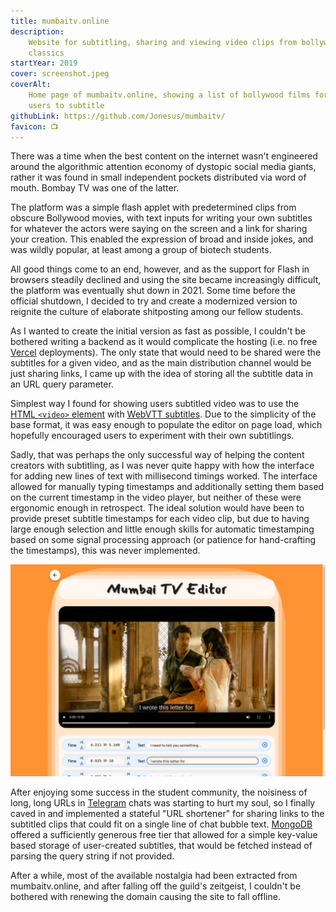```yaml
---
title: mumbaitv​.online
description:
    Website for subtitling, sharing and viewing video clips from bollywood
    classics
startYear: 2019
cover: screenshot.jpeg
coverAlt:
    Home page of mumbaitv.online, showing a list of bollywood films for the
    users to subtitle
githubLink: https://github.com/Jonesus/mumbaitv/
favicon: 📺
---
```


There was a time when the best content on the internet wasn't engineered around
the algorithmic attention economy of dystopic social media giants, rather it was
found in small independent pockets distributed via word of mouth. Bombay TV was
one of the latter.

The platform was a simple flash applet with predetermined clips from obscure
Bollywood movies, with text inputs for writing your own subtitles for whatever
the actors were saying on the screen and a link for sharing your creation. This
enabled the expression of broad and inside jokes, and was wildly popular, at
least among a group of biotech students.

All good things come to an end, however, and as the support for Flash in
browsers steadily declined and using the site became increasingly difficult, the
platform was eventually shut down in 2021. Some time before the official
shutdown, I decided to try and create a modernized version to reignite the
culture of elaborate shitposting among our fellow students.

As I wanted to create the initial version as fast as possible, I couldn't be
bothered writing a backend as it would complicate the hosting (i.e. no free
[Vercel](https://vercel.com/) deployments). The only state that would need to be
shared were the subtitles for a given video, and as the main distribution
channel would be just sharing links, I came up with the idea of storing all the
subtitle data in an URL query parameter.

Simplest way I found for showing users subtitled video was to use the
[HTML `<video>` element](https://developer.mozilla.org/en-US/docs/Web/HTML/Element/video)
with
[WebVTT subtitles](https://developer.mozilla.org/en-US/docs/Web/API/WebVTT_API/Web_Video_Text_Tracks_Format).
Due to the simplicity of the base format, it was easy enough to populate the
editor on page load, which hopefully encouraged users to experiment with their
own subtitlings.

Sadly, that was perhaps the only successful way of helping the content creators
with subtitling, as I was never quite happy with how the interface for adding
new lines of text with millisecond timings worked. The interface allowed for
manually typing timestamps and additionally setting them based on the current
timestamp in the video player, but neither of these were ergonomic enough in
retrospect. The ideal solution would have been to provide preset subtitle
timestamps for each video clip, but due to having large enough selection and
little enough skills for automatic timestamping based on some signal processing
approach (or patience for hand-crafting the timestamps), this was never
implemented.

![Mumbaitv.online subtitle editor screen, showing a still image from the 2019 Bollywood movie "Super 30".](subtitling.png "View of the editor with 2019 Bollywood classic Super 30. Caption this!")

After enjoying some success in the student community, the noisiness of long,
long URLs in [Telegram](https://telegram.org/) chats was starting to hurt my
soul, so I finally caved in and implemented a stateful "URL shortener" for
sharing links to the subtitled clips that could fit on a single line of chat
bubble text. [MongoDB](https://www.mongodb.com/) offered a sufficiently generous
free tier that allowed for a simple key-value based storage of user-created
subtitles, that would be fetched instead of parsing the query string if not
provided.

After a while, most of the available nostalgia had been extracted from
mumbaitv.online, and after falling off the guild's zeitgeist, I couldn't be
bothered with renewing the domain causing the site to fall offline.
